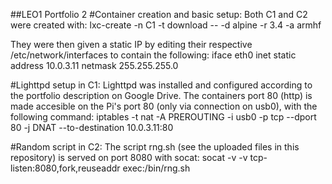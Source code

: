##LEO1 Portfolio 2
#Container creation and basic setup:
Both C1 and C2 were created with:
    lxc-create -n C1 -t download -- -d alpine -r 3.4 -a armhf

They were then given a static IP by editing their respective /etc/network/interfaces to contain the following:
    iface eth0 inet static
      address 10.0.3.11
      netmask 255.255.255.0

#Lighttpd setup in C1:
Lighttpd was installed and configured according to the portfolio description on Google Drive.
The containers port 80 (http) is made accesible on the Pi's port 80 (only via connection on usb0), with the following command:
    iptables -t nat -A PREROUTING -i usb0 -p tcp --dport 80 -j DNAT --to-destination 10.0.3.11:80

#Random script in C2:
The script rng.sh (see the uploaded files in this repository) is served on port 8080 with socat:
    socat -v -v tcp-listen:8080,fork,reuseaddr exec:/bin/rng.sh
